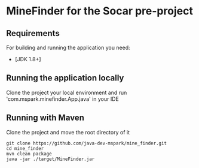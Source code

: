 # MineFinder for the Socar pre-project

## Requirements

For building and running the application you need:

- [JDK 1.8+]

## Running the application locally

Clone the project your local environment and run 'com.mspark.minefinder.App.java' in your IDE

## Running with Maven

Clone the project and move the root directory of it
```shell
git clone https://github.com/java-dev-mspark/mine_finder.git
cd mine_finder
mvn clean package
java -jar ./target/MineFinder.jar
```
